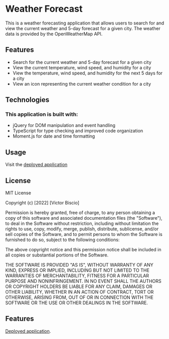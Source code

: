 # Weather Forecast
This is a weather forecasting application that allows users to search for and view the current weather and 5-day forecast for a given city. The weather data is provided by the OpenWeatherMap API.

## Features
* Search for the current weather and 5-day forecast for a given city
* View the current temperature, wind speed, and humidity for a city
* View the temperature, wind speed, and humidity for the next 5 days for a city
* View an icon representing the current weather condition for a city

## Technologies

### This application is built with:
* jQuery for DOM manipulation and event handling
* TypeScript for type checking and improved code organization
* Moment.js for date and time formatting

## Usage

Visit the [deployed application](https://reinkaoss.github.io/Server-Side-APIs-Weather-Dashboard/)

## License

MIT License

Copyright (c) [2022] [Victor Biscio]

Permission is hereby granted, free of charge, to any person obtaining a copy
of this software and associated documentation files (the "Software"), to deal
in the Software without restriction, including without limitation the rights
to use, copy, modify, merge, publish, distribute, sublicense, and/or sell
copies of the Software, and to permit persons to whom the Software is
furnished to do so, subject to the following conditions:

The above copyright notice and this permission notice shall be included in all
copies or substantial portions of the Software.

THE SOFTWARE IS PROVIDED "AS IS", WITHOUT WARRANTY OF ANY KIND, EXPRESS OR
IMPLIED, INCLUDING BUT NOT LIMITED TO THE WARRANTIES OF MERCHANTABILITY,
FITNESS FOR A PARTICULAR PURPOSE AND NONINFRINGEMENT. IN NO EVENT SHALL THE
AUTHORS OR COPYRIGHT HOLDERS BE LIABLE FOR ANY CLAIM, DAMAGES OR OTHER
LIABILITY, WHETHER IN AN ACTION OF CONTRACT, TORT OR OTHERWISE, ARISING FROM,
OUT OF OR IN CONNECTION WITH THE SOFTWARE OR THE USE OR OTHER DEALINGS IN THE
SOFTWARE.

## Features

[Deployed application](https://reinkaoss.github.io/Server-Side-APIs-Weather-Dashboard/).

